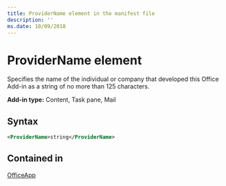 ```yaml
---
title: ProviderName element in the manifest file
description: ''
ms.date: 10/09/2018
---
```


# ProviderName element

Specifies the name of the individual or company that developed this Office Add-in as a string of no more than 125 characters.

**Add-in type:** Content, Task pane, Mail

## Syntax

```XML
<ProviderName>string</ProviderName>
```

## Contained in

[OfficeApp](officeapp.md)

